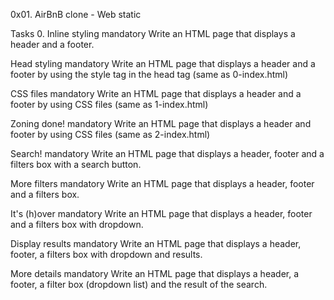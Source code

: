 0x01. AirBnB clone - Web static

Tasks 0. Inline styling mandatory Write an HTML page that displays a header and a footer.

Head styling mandatory Write an HTML page that displays a header and a footer by using the style tag in the head tag (same as 0-index.html)

CSS files mandatory Write an HTML page that displays a header and a footer by using CSS files (same as 1-index.html)

Zoning done! mandatory Write an HTML page that displays a header and footer by using CSS files (same as 2-index.html)

Search! mandatory Write an HTML page that displays a header, footer and a filters box with a search button.

More filters mandatory Write an HTML page that displays a header, footer and a filters box.

It's (h)over mandatory Write an HTML page that displays a header, footer and a filters box with dropdown.

Display results mandatory Write an HTML page that displays a header, footer, a filters box with dropdown and results.

More details mandatory Write an HTML page that displays a header, a footer, a filter box (dropdown list) and the result of the search.
